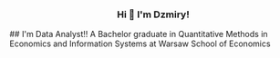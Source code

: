 <h3 align="center">Hi 👋 I'm Dzmiry!</h3>
 ## I'm Data Analyst!!
A Bachelor graduate in Quantitative Methods in Economics and Information Systems at Warsaw School of Economics
